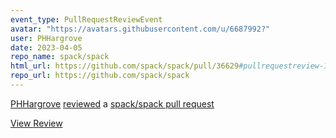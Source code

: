 ```yaml
---
event_type: PullRequestReviewEvent
avatar: "https://avatars.githubusercontent.com/u/6687992?"
user: PHHargrove
date: 2023-04-05
repo_name: spack/spack
html_url: https://github.com/spack/spack/pull/36629#pullrequestreview-1372027006
repo_url: https://github.com/spack/spack
---
```


<a href='https://github.com/PHHargrove' target='_blank'>PHHargrove</a> <a href='https://github.com/spack/spack/pull/36629#pullrequestreview-1372027006' target='_blank'>reviewed</a> a <a href='https://github.com/spack/spack/pull/36629' target='_blank'>spack/spack pull request</a>

<small></small>

<a href='https://github.com/spack/spack/pull/36629#pullrequestreview-1372027006' target='_blank'>View Review</a>